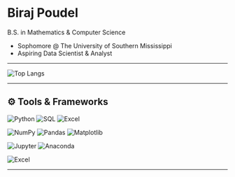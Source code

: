 # Biraj Poudel

B.S. in Mathematics & Computer Science

- Sophomore @ The University of Southern Mississippi
- Aspiring Data Scientist & Analyst


---


![Top Langs](https://github-readme-stats.vercel.app/api/top-langs/?username=notArealdevv&layout=compact&theme=tokyonight)

---

## ⚙️ Tools & Frameworks

<!-- Programming -->
![Python](https://img.shields.io/badge/Python-Programming-blue?style=for-the-badge&logo=python&logoColor=yellow)
![SQL](https://img.shields.io/badge/SQL-Database-4479A1?style=for-the-badge&logo=mysql&logoColor=white)
![Excel](https://img.shields.io/badge/Excel-Spreadsheets-217346?style=for-the-badge&logo=microsoft-excel&logoColor=white)

<!-- Libraries & Frameworks -->
![NumPy](https://img.shields.io/badge/NumPy-Math-gray?style=for-the-badge&logo=numpy)
![Pandas](https://img.shields.io/badge/Pandas-Data-black?style=for-the-badge&logo=pandas)
![Matplotlib](https://img.shields.io/badge/Matplotlib-Graphs-darkblue?style=for-the-badge&logo=matplotlib)

<!-- Environments -->
![Jupyter](https://img.shields.io/badge/Jupyter-Notebook-orange?style=for-the-badge&logo=jupyter&logoColor=white)
![Anaconda](https://img.shields.io/badge/Anaconda-Environment-42B029?style=for-the-badge&logo=anaconda&logoColor=white)

![Excel](https://img.shields.io/badge/Excel-Spreadsheets-217346?style=for-the-badge&logo=microsoft-excel&logoColor=white)

---

